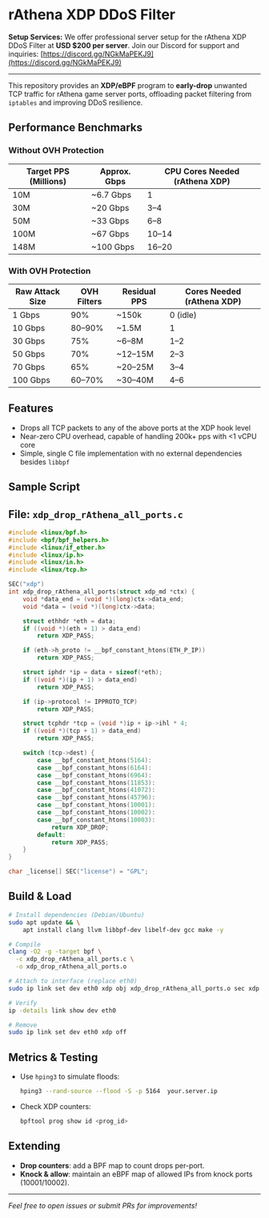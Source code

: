 # rAthena XDP DDoS Filter

**Setup Services:** We offer professional server setup for the rAthena XDP DDoS Filter at **USD \$200 per server**.
Join our Discord for support and inquiries: [https://discord.gg/NGkMaPEKJ9](https://discord.gg/NGkMaPEKJ9)

---

This repository provides an **XDP/eBPF** program to **early-drop** unwanted TCP traffic for rAthena game server ports, offloading packet filtering from `iptables` and improving DDoS resilience.

## Performance Benchmarks

### Without OVH Protection

| Target PPS (Millions) | Approx. Gbps | CPU Cores Needed (rAthena XDP) |
| --------------------- | ------------ | --------------------------------- |
| 10M                   | \~6.7 Gbps   | 1                                 |
| 30M                   | \~20 Gbps    | 3–4                               |
| 50M                   | \~33 Gbps    | 6–8                               |
| 100M                  | \~67 Gbps    | 10–14                             |
| 148M                  | \~100 Gbps   | 16–20                             |

### With OVH Protection

| Raw Attack Size | OVH Filters | Residual PPS | Cores Needed (rAthena XDP) |
| --------------- | ----------- | ------------ | -------------------------- |
| 1 Gbps          | 90%         | \~150k       | 0 (idle)                   |
| 10 Gbps         | 80–90%      | \~1.5M       | 1                          |
| 30 Gbps         | 75%         | \~6–8M       | 1–2                        |
| 50 Gbps         | 70%         | \~12–15M     | 2–3                        |
| 70 Gbps         | 65%         | \~20–25M     | 3–4                        |
| 100 Gbps        | 60–70%      | \~30–40M     | 4–6                        |



## Features

* Drops all TCP packets to any of the above ports at the XDP hook level
* Near-zero CPU overhead, capable of handling 200k+ pps with <1 vCPU core
* Simple, single C file implementation with no external dependencies besides `libbpf`

## Sample Script
## File: `xdp_drop_rAthena_all_ports.c` 

```c
#include <linux/bpf.h>
#include <bpf/bpf_helpers.h>
#include <linux/if_ether.h>
#include <linux/ip.h>
#include <linux/in.h>
#include <linux/tcp.h>

SEC("xdp")
int xdp_drop_rAthena_all_ports(struct xdp_md *ctx) {
    void *data_end = (void *)(long)ctx->data_end;
    void *data = (void *)(long)ctx->data;

    struct ethhdr *eth = data;
    if ((void *)(eth + 1) > data_end)
        return XDP_PASS;

    if (eth->h_proto != __bpf_constant_htons(ETH_P_IP))
        return XDP_PASS;

    struct iphdr *ip = data + sizeof(*eth);
    if ((void *)(ip + 1) > data_end)
        return XDP_PASS;

    if (ip->protocol != IPPROTO_TCP)
        return XDP_PASS;

    struct tcphdr *tcp = (void *)ip + ip->ihl * 4;
    if ((void *)(tcp + 1) > data_end)
        return XDP_PASS;

    switch (tcp->dest) {
        case __bpf_constant_htons(5164):
        case __bpf_constant_htons(6164):
        case __bpf_constant_htons(6964):
        case __bpf_constant_htons(11853):
        case __bpf_constant_htons(41072):
        case __bpf_constant_htons(45796):
        case __bpf_constant_htons(10001):
        case __bpf_constant_htons(10002):
        case __bpf_constant_htons(10003):
            return XDP_DROP;
        default:
            return XDP_PASS;
    }
}

char _license[] SEC("license") = "GPL";
```

## Build & Load

```bash
# Install dependencies (Debian/Ubuntu)
sudo apt update && \
    apt install clang llvm libbpf-dev libelf-dev gcc make -y

# Compile
clang -O2 -g -target bpf \
  -c xdp_drop_rAthena_all_ports.c \
  -o xdp_drop_rAthena_all_ports.o

# Attach to interface (replace eth0)
sudo ip link set dev eth0 xdp obj xdp_drop_rAthena_all_ports.o sec xdp

# Verify
ip -details link show dev eth0

# Remove
sudo ip link set dev eth0 xdp off
```

## Metrics & Testing

* Use `hping3` to simulate floods:

  ```bash
  hping3 --rand-source --flood -S -p 5164  your.server.ip
  ```
* Check XDP counters:

  ```bash
  bpftool prog show id <prog_id>
  ```

## Extending

* **Drop counters**: add a BPF map to count drops per-port.
* **Knock & allow**: maintain an eBPF map of allowed IPs from knock ports (10001/10002).

---

*Feel free to open issues or submit PRs for improvements!*

